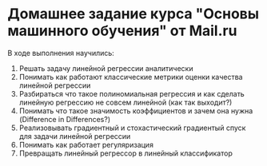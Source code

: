 # Домашнее задание курса "Основы машинного обучения" от Mail.ru 
В ходе выполнения научились:
1. Решать задачу линейной регрессии аналитически 
2. Понимать как работают классические метрики оценки качества линейной регрессии 
3. Разбираться что такое полиномиальная регрессия и как сделать линейную регрессию не совсем линейной (как так выходит?) 
4. Понимать что такое значимость коэффициентов и зачем она нужна (Difference in Differences?) 
5. Реализовывать градиентный и стохастический градиентый спуск для задачи линейной регрессии 
6. Понимать как работает регуляризация 
7. Превращать линейный регрессор в линейный классификатор
